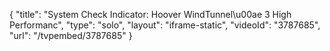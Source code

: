 {
    "title": "System Check Indicator: Hoover WindTunnel\u00ae 3 High Performanc",
    "type": "solo",
    "layout": "iframe-static",
    "videoId": "3787685",
    "url": "\/tvpembed\/3787685"
}